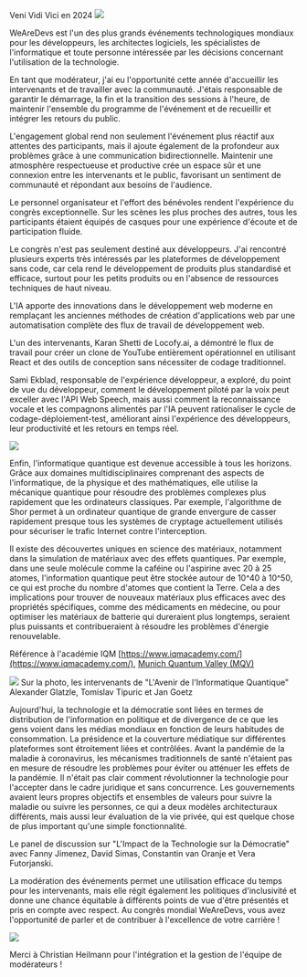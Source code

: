 Veni Vidi Vici en 2024
![](https://images.prismic.io/syntia/Zp_CzR5LeNNTxbdI_20240719_101342.jpg?auto=format,compress)

WeAreDevs est l'un des plus grands événements technologiques mondiaux pour les développeurs, les architectes logiciels, les spécialistes de l'informatique et toute personne intéressée par les décisions concernant l'utilisation de la technologie.

En tant que modérateur, j'ai eu l'opportunité cette année d'accueillir les intervenants et de travailler avec la communauté. J'étais responsable de garantir le démarrage, la fin et la transition des sessions à l'heure, de maintenir l'ensemble du programme de l'événement et de recueillir et intégrer les retours du public.

L'engagement global rend non seulement l'événement plus réactif aux attentes des participants, mais il ajoute également de la profondeur aux problèmes grâce à une communication bidirectionnelle. Maintenir une atmosphère respectueuse et productive crée un espace sûr et une connexion entre les intervenants et le public, favorisant un sentiment de communauté et répondant aux besoins de l'audience.

Le personnel organisateur et l'effort des bénévoles rendent l'expérience du congrès exceptionnelle. Sur les scènes les plus proches des autres, tous les participants étaient équipés de casques pour une expérience d'écoute et de participation fluide.

Le congrès n'est pas seulement destiné aux développeurs. J'ai rencontré plusieurs experts très intéressés par les plateformes de développement sans code, car cela rend le développement de produits plus standardisé et efficace, surtout pour les petits produits ou en l'absence de ressources techniques de haut niveau.

L'IA apporte des innovations dans le développement web moderne en remplaçant les anciennes méthodes de création d'applications web par une automatisation complète des flux de travail de développement web.

L'un des intervenants, Karan Shetti de Locofy.ai, a démontré le flux de travail pour créer un clone de YouTube entièrement opérationnel en utilisant React et des outils de conception sans nécessiter de codage traditionnel.

Sami Ekblad, responsable de l'expérience développeur, a exploré, du point de vue du développeur, comment le développement piloté par la voix peut exceller avec l'API Web Speech, mais aussi comment la reconnaissance vocale et les compagnons alimentés par l'IA peuvent rationaliser le cycle de codage-déploiement-test, améliorant ainsi l'expérience des développeurs, leur productivité et les retours en temps réel.

![](https://images.prismic.io/syntia/Zp--Bx5LeNNTxbZu_20240719_101345.jpg?auto=format,compress)

Enfin, l'informatique quantique est devenue accessible à tous les horizons. Grâce aux domaines multidisciplinaires comprenant des aspects de l'informatique, de la physique et des mathématiques, elle utilise la mécanique quantique pour résoudre des problèmes complexes plus rapidement que les ordinateurs classiques. Par exemple, l'algorithme de Shor permet à un ordinateur quantique de grande envergure de casser rapidement presque tous les systèmes de cryptage actuellement utilisés pour sécuriser le trafic Internet contre l'interception.

Il existe des découvertes uniques en science des matériaux, notamment dans la simulation de matériaux avec des effets quantiques. Par exemple, dans une seule molécule comme la caféine ou l'aspirine avec 20 à 25 atomes, l'information quantique peut être stockée autour de 10^40 à 10^50, ce qui est proche du nombre d'atomes que contient la Terre. Cela a des implications pour trouver de nouveaux matériaux plus efficaces avec des propriétés spécifiques, comme des médicaments en médecine, ou pour optimiser les matériaux de batterie qui dureraient plus longtemps, seraient plus puissants et contribueraient à résoudre les problèmes d'énergie renouvelable.

Référence à l'académie IQM [https://www.iqmacademy.com/](https://www.iqmacademy.com/), [Munich Quantum Valley (MQV)](https://www.munich-quantum-valley.de/)

![](https://images.prismic.io/syntia/Zp-uEB5LeNNTxbO9_20240719_101347.jpg?auto=format,compress)
Sur la photo, les intervenants de "L'Avenir de l'Informatique Quantique" Alexander Glatzle, Tomislav Tipuric et Jan Goetz

Aujourd'hui, la technologie et la démocratie sont liées en termes de distribution de l'information en politique et de divergence de ce que les gens voient dans les médias mondiaux en fonction de leurs habitudes de consommation. La présidence et la couverture médiatique sur différentes plateformes sont étroitement liées et contrôlées.
Avant la pandémie de la maladie à coronavirus, les mécanismes traditionnels de santé n'étaient pas en mesure de résoudre les problèmes pour éviter ou atténuer les effets de la pandémie. Il n'était pas clair comment révolutionner la technologie pour l'accepter dans le cadre juridique et sans concurrence. Les gouvernements avaient leurs propres objectifs et ensembles de valeurs pour suivre la maladie ou suivre les personnes, ce qui a deux modèles architecturaux différents, mais aussi leur évaluation de la vie privée, qui est quelque chose de plus important qu'une simple fonctionnalité.

Le panel de discussion sur "L'Impact de la Technologie sur la Démocratie" avec Fanny Jimenez, David Simas, Constantin van Oranje et Vera Futorjanski.

La modération des événements permet une utilisation efficace du temps pour les intervenants, mais elle régit également les politiques d'inclusivité et donne une chance équitable à différents points de vue d'être présentés et pris en compte avec respect.
Au congrès mondial WeAreDevs, vous avez l'opportunité de parler et de contribuer à l'excellence de votre carrière !

![](https://images.prismic.io/syntia/Zp-8eB5LeNNTxbY4_1000009005.jpg?auto=format,compress)

Merci à Christian Heilmann pour l'intégration et la gestion de l'équipe de modérateurs !